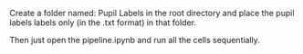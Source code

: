 Create a folder named: Pupil Labels in the root directory and place the pupil labels labels only (in the .txt format) in that folder.

Then just open the pipeline.ipynb and run all the cells sequentially.